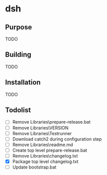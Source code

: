 # dsh

## Purpose

TODO

## Building

TODO

## Installation

TODO

## Todolist

 * [ ] Remove Libraries\prepare-release.bat
 * [ ] Remove Libraries\VERSION
 * [ ] Remove Libraries\Testrunner
 * [ ] Download catch2 during configuration step
 * [ ] Remove Libraries\readme.md
 * [ ] Create top level prepare-release.bat
 * [ ] Remove Libraries\changelog.txt
 * [X] Package top level changelog.txt
 * [ ] Update bootstrap.bat